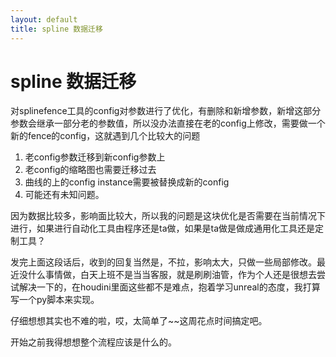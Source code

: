 ```yaml
---
layout: default
title: spline 数据迁移
---
```

# spline 数据迁移

对splinefence工具的config对参数进行了优化，有删除和新增参数，新增这部分参数会继承一部分老的参数值，所以没办法直接在老的config上修改，需要做一个新的fence的config，这就遇到几个比较大的问题


1. 老config参数迁移到新config参数上
2. 老config的缩略图也需要迁移过去
3. 曲线的上的config instance需要被替换成新的config
4. 可能还有未知问题。


因为数据比较多，影响面比较大，所以我的问题是这块优化是否需要在当前情况下进行，如果进行自动化工具由程序还是ta做，如果是ta做是做成通用化工具还是定制工具？

发完上面这段话后，收到的回复当然是，不拉，影响太大，只做一些局部修改。最近没什么事情做，白天上班不是当当客服，就是刷刷油管，作为个人还是很想去尝试解决一下的，在houdini里面这些都不是难点，抱着学习unreal的态度，我打算写一个py脚本来实现。

仔细想想其实也不难的啦，哎，太简单了~~这周花点时间搞定吧。

开始之前我得想想整个流程应该是什么的。

